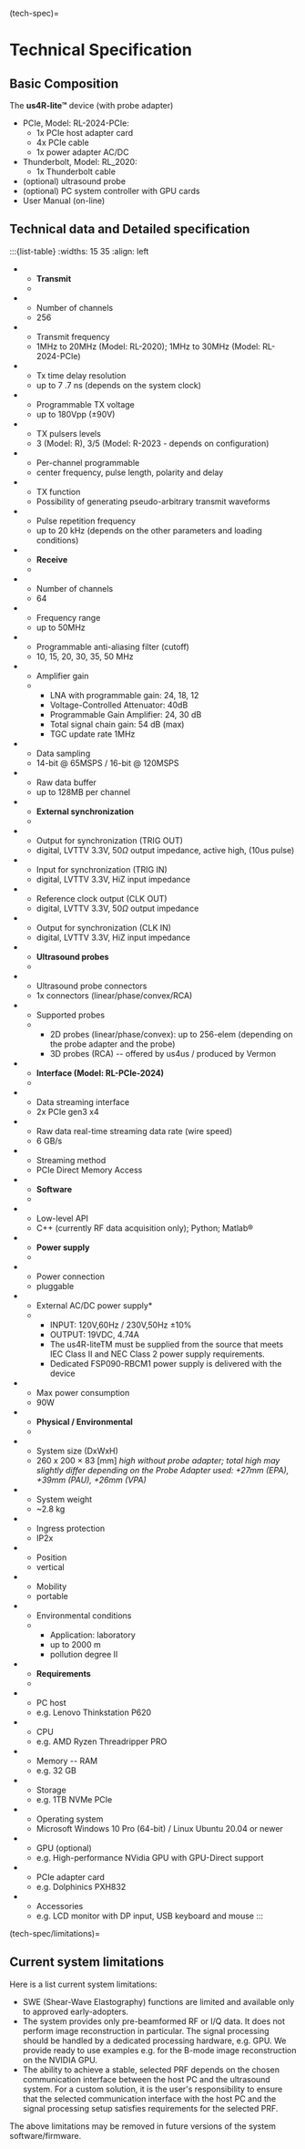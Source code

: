 (tech-spec)=
# Technical Specification

## Basic Composition

The **us4R-lite™** device (with probe adapter)
- PCIe, Model: RL-2024-PCIe:
  - 1x PCIe host adapter card
  - 4x PCIe cable
  - 1x power adapter AC/DC
- Thunderbolt, Model: RL_2020:
  - 1x Thunderbolt cable
-   (optional) ultrasound probe
-   (optional) PC system controller with GPU cards
-   User Manual (on-line)

## Technical data and Detailed specification

:::{list-table} 
:widths: 15 35
:align: left
* - **Transmit**
  - 
* - Number of channels
  - 256
* - Transmit frequency
  - 1MHz to 20MHz (Model: RL-2020); 1MHz to 30MHz (Model: RL-2024-PCIe)
* - Tx time delay resolution
  - up to 7 .7 ns (depends on the system clock)
* - Programmable TX voltage
  - up to 180Vpp (±90V) 
* - TX pulsers levels
  - 3 (Model: R), 3/5 (Model: R-2023 - depends on configuration)
* - Per-channel programmable
  - center frequency, pulse length, polarity and delay
* - TX function
  - Possibility of generating pseudo-arbitrary transmit waveforms
* - Pulse repetition frequency
  - up to 20 kHz (depends on the other parameters and loading conditions)
* - **Receive**
  - 
* - Number of channels
  - 64
* - Frequency range
  - up to 50MHz
* - Programmable anti-aliasing filter (cutoff)
  - 10, 15, 20, 30, 35, 50 MHz 
* - Amplifier gain
  - 
    - LNA with programmable gain: 24, 18, 12 
    - Voltage-Controlled Attenuator: 40dB 
    - Programmable Gain Amplifier: 24, 30 dB 
    - Total signal chain gain: 54 dB (max) 
    - TGC update rate 1MHz
* - Data sampling
  - 14-bit @ 65MSPS  /  16-bit @ 120MSPS
* - Raw data buffer
  - up to 128MB per channel
* - **External synchronization**
  - 
* - Output for synchronization (TRIG OUT)
  - digital, LVTTV 3.3V, 50$\Omega$ output impedance, active high, (10us pulse)
* - Input for synchronization (TRIG IN)
  - digital, LVTTV 3.3V, HiZ input impedance
* - Reference clock output (CLK OUT)
  - digital, LVTTV 3.3V, 50$\Omega$ output impedance
* - Output for synchronization (CLK IN)
  - digital, LVTTV 3.3V, HiZ input impedance
* - **Ultrasound probes**
  - 
* - Ultrasound probe connectors
  -  1x connectors (linear/phase/convex/RCA)
* - Supported probes
  -
    - 2D probes (linear/phase/convex): up to 256-elem (depending on the probe adapter and the probe)
    - 3D probes (RCA) -- offered by us4us / produced by Vermon
* - **Interface (Model: RL-PCIe-2024)**
  - 
* - Data streaming interface
  - 2x PCIe gen3 x4
* - Raw data real-time streaming data rate (wire speed)
  - 6 GB/s 
* - Streaming method
  - PCIe Direct Memory Access
* - **Software**
  - 
* - Low-level API
  - C++ (currently RF data acquisition only); Python; Matlab® 
* - **Power supply**
  - 
* - Power connection
  - pluggable
* - External AC/DC power supply*
  - 
    - INPUT: 120V,60Hz / 230V,50Hz ±10%
    - OUTPUT: 19VDC, 4.74A
    - The us4R-liteTM must be supplied from the source that meets IEC Class II and NEC Class 2 power supply requirements.
    - Dedicated FSP090-RBCM1 power supply is delivered with the device
* - Max power consumption
  - 90W
* - **Physical / Environmental**
  - 
* - System size (DxWxH)
  -  260 x 200 × 83 [mm] *high without probe adapter; total high may slightly differ depending on the Probe Adapter used: +27mm (EPA), +39mm (PAU), +26mm (VPA)*
* - System weight
  - ~2.8 kg
* - Ingress protection
  - IP2x
* - Position
  - vertical
* - Mobility
  - portable
* - Environmental conditions
  - 
    - Application: laboratory 
    - up to 2000 m
    - pollution degree II

* - **Requirements**
  - 
* - PC host
  - e.g. Lenovo Thinkstation P620
* - CPU
  - e.g. AMD Ryzen Threadripper PRO
* - Memory -- RAM
  - e.g. 32 GB
* - Storage
  - e.g. 1TB NVMe PCIe
* - Operating system
  - Microsoft Windows 10 Pro (64-bit) / Linux Ubuntu 20.04 or newer
* - GPU (optional)
  - e.g. High-performance NVidia GPU with GPU-Direct support
* - PCIe adapter card
  - e.g. Dolphinics PXH832
* - Accessories
  - e.g. LCD monitor with DP input, USB keyboard and mouse
:::


(tech-spec/limitations)=
## Current system limitations

Here is a list current system limitations:

- SWE (Shear-Wave Elastography) functions are limited and available only to approved early-adopters.
- The system provides only pre-beamformed RF or I/Q data. It does not perform image reconstruction in particular. The signal processing should be handled by a dedicated processing hardware, e.g. GPU. We provide ready to use examples e.g. for the B-mode image reconstruction on the NVIDIA GPU. 
- The ability to achieve a stable, selected PRF depends on the chosen communication interface between the host PC and the ultrasound system. For a custom solution, it is the user's responsibility to ensure that the selected communication interface with the host PC and the signal processing setup satisfies requirements for the selected PRF.

The above limitations may be removed in future versions of the system software/firmware.
